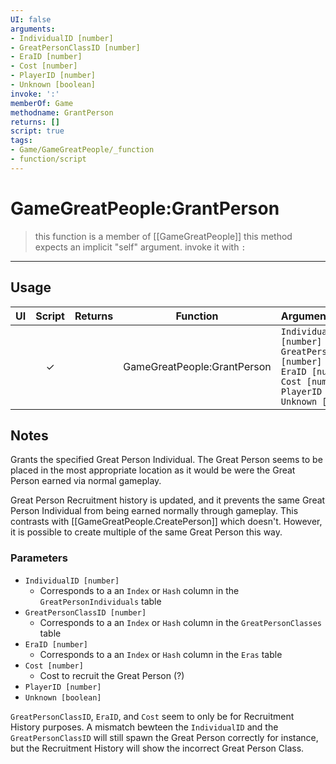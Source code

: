```yaml
---
UI: false
arguments:
- IndividualID [number]
- GreatPersonClassID [number]
- EraID [number]
- Cost [number]
- PlayerID [number]
- Unknown [boolean]
invoke: ':'
memberOf: Game
methodname: GrantPerson
returns: []
script: true
tags:
- Game/GameGreatPeople/_function
- function/script
---
```

# GameGreatPeople:GrantPerson
> this function is a member of [[GameGreatPeople]]
> this method expects an implicit "self" argument. invoke it with `:`
-----
## Usage
|  UI | Script | Returns | Function | Arguments |
|:---:|:------:|-------:|:--------:|:---------|
| |✓||GameGreatPeople:GrantPerson|`IndividualID [number]`<br>`GreatPersonClassID [number]`<br>`EraID [number]`<br>`Cost [number]`<br>`PlayerID [number]`<br>`Unknown [boolean]`|

## Notes
Grants the specified Great Person Individual. The Great Person seems to be placed in the most appropriate location as it would be were the Great Person earned via normal gameplay.

Great Person Recruitment history is updated, and it prevents the same Great Person Individual from being earned normally through gameplay. This contrasts with [[GameGreatPeople.CreatePerson]] which doesn't. However, it is possible to create multiple of the same Great Person this way.

### Parameters
- `IndividualID [number]`
	- Corresponds to a an `Index` or `Hash` column in the `GreatPersonIndividuals` table
- `GreatPersonClassID [number]`
	- Corresponds to a an `Index` or `Hash` column in the `GreatPersonClasses` table
- `EraID [number]`
	- Corresponds to a an `Index` or `Hash` column in the `Eras` table
- `Cost [number]`
	- Cost to recruit the Great Person (?)
- `PlayerID [number]`
- `Unknown [boolean]`

`GreatPersonClassID`, `EraID`, and `Cost` seem to only be for Recruitment History purposes. A mismatch bewteen the `IndividualID` and the `GreatPersonClassID` will still spawn the Great Person correctly for instance, but the Recruitment History will show the incorrect Great Person Class.